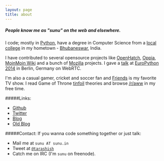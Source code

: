 ```yaml
---
layout: page
title: about
---
```


##### People know me as "sunu" on the web and elsewhere.

I code; mostly in [Python](https://www.python.org/), have a degree in Computer Science from a [local college](http://cet.edu.in/) in my hometown - [Bhubaneswar](http://en.wikipedia.org/wiki/Bhubaneswar), India.

I have contributed to several opensource projects like [OpenHatch](https://openhatch.org/), [Oppia](https://www.oppia.org/), [MoinMoin Wiki](http://moinmo.in/MoinMoin2.0) and a bunch of [Mozilla](https://www.mozilla.org/en-US/) projects. I gave a [talk](https://www.youtube.com/watch?v=uBV_KKGzNqQ) at [EuroPython 2014](https://ep2014.europython.eu/) in Berlin, Germany on WebRTC.

I'm also a casual gamer, cricket and soccer fan and [Friends](http://www.imdb.com/title/tt0108778/) is my favorite TV show. I read Game of Throne [tinfoil](http://www.urbandictionary.com/define.php?term=tinfoil+hat) theories and browse [/r/aww](https://www.reddit.com/r/aww) in my free time.

#####Links:

- [Github](https://github.com/sunu)
- [Twitter](https://twitter.com/tarashish)
- [Blog](https://sunu.in/)
- [Old Blog](https://tarashish.com/)


#####Contact:
If you wanna code something together or just talk:

- Mail me at `sunu AT sunu.in`
- Tweet at [`@tarashish`](https://twitter.com/tarashish)
- Catch me on IRC (I'm `sunu` on freenode).
